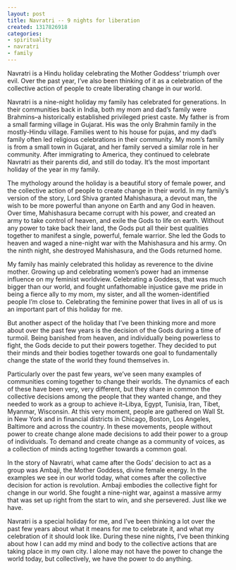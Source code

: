 ```yaml
---
layout: post
title: Navratri -- 9 nights for liberation
created: 1317826918
categories:
- spirituality
- navratri
- family
---
```

Navratri is a Hindu holiday celebrating the Mother Goddess’ triumph over evil. Over the past year, I’ve also been thinking of it as a celebration of the collective action of people to create liberating change in our world.

Navratri is a nine-night holiday my family has celebrated for generations. In their communities back in India, both my mom and dad’s family were Brahmins–a historically established privileged priest caste. My father is from a small farming village in Gujarat. His was the only Brahmin family in the mostly-Hindu village. Families went to his house for pujas, and my dad’s family often led religious celebrations in their community. My mom’s family is from a small town in Gujarat, and her family served a similar role in her community. After immigrating to America, they continued to celebrate Navratri as their parents did, and still do today. It’s the most important holiday of the year in my family.

The mythology around the holiday is a beautiful story of female power, and the collective action of people to create change in their world. In my family’s version of the story, Lord Shiva granted Mahishasura, a devout man, the wish to be more powerful than anyone on Earth and any God in heaven. Over time, Mahishasura became corrupt with his power, and created an army to take control of heaven, and exile the Gods to life on earth. Without any power to take back their land, the Gods put all their best qualities together to manifest a single, powerful, female warrior. She led the Gods to heaven and waged a nine-night war with the Mahishasura and his army. On the ninth night, she destroyed Mahishasura, and the Gods returned home.

My family has mainly celebrated this holiday as reverence to the divine mother. Growing up and celebrating women’s power had an immense influence on my feminist worldview. Celebrating a Goddess, that was much bigger than our world, and fought unfathomable injustice gave me pride in being a fierce ally to my mom, my sister, and all the women-identified people I’m close to. Celebrating the feminine power that lives in all of us is an important part of this holiday for me.

But another aspect of the holiday that I’ve been thinking more and more about over the past few years is the decision of the Gods during a time of turmoil. Being banished from heaven, and individually being powerless to fight, the Gods decide to put their powers together. They decided to put their minds and their bodies together towards one goal to fundamentally change the state of the world they found themselves in.

Particularly over the past few years, we’ve seen many examples of communities coming together to change their worlds. The dynamics of each of these have been very, very different, but they share in common the collective decisions among the people that they wanted change, and they needed to work as a group to achieve it–Libya, Egypt, Tunisia, Iran, Tibet, Myanmar, Wisconsin. At this very moment, people are gathered on Wall St. in New York and in financial districts in Chicago, Boston, Los Angeles, Baltimore and across the country. In these movements, people without power to create change alone made decisions to add their power to a group of individuals. To demand and create change as a community of voices, as a collection of minds acting together towards a common goal.

In the story of Navratri, what came after the Gods’ decision to act as a group was Ambaji, the Mother Goddess, divine female energy. In the examples we see in our world today, what comes after the collective decision for action is revolution. Ambaji embodies the collective fight for change in our world. She fought a nine-night war, against a massive army that was set up right from the start to win, and she persevered. Just like we have.

Navratri is a special holiday for me, and I’ve been thinking a lot over the past few years about what it means for me to celebrate it, and what my celebration of it should look like. During these nine nights, I’ve been thinking about how I can add my mind and body to the collective actions that are taking place in my own city. I alone may not have the power to change the world today, but collectively, we have the power to do anything.

